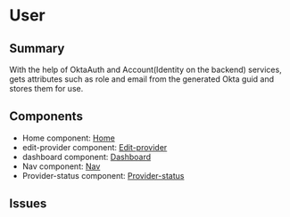 # User
## Summary
With the help of OktaAuth and Account(Identity on the backend) services, gets attributes such as role and email from the generated Okta guid and stores them for use. 

## Components
- Home component: [Home]
- edit-provider component: [Edit-provider] 
- dashboard component: [Dashboard]
- Nav component: [Nav]
- Provider-status component: [Provider-status]
## Issues


[Home]: ../../Components/Home.md
[Edit-provider]: ../../Components/Edit-provider.md
[Dashboard]: ../../Components/Dashboard.md
[Nav]: ../../Components/Nav.md
[Provider-status]: ../../Components/Provider-status.md